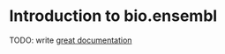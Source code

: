 # Introduction to bio.ensembl

TODO: write [great documentation](http://jacobian.org/writing/great-documentation/what-to-write/)
